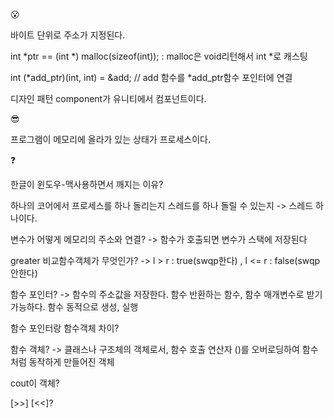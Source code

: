 😮

바이트 단위로 주소가 지정된다. 

int *ptr == (int *) malloc(sizeof(int)); : malloc은 void리턴해서 int *로 캐스팅 

int (*add_ptr)(int, int) = &add; // add 함수를 *add_ptr함수 포인터에 연결 

디자인 패턴 component가 유니티에서 컴포넌트이다.

😎

프로그램이 메모리에 올라가 있는 상태가 프로세스이다.

❓

한글이 윈도우-맥사용하면서 깨지는 이유?

하나의 코어에서 프로세스를 하나 돌리는지 스레드를 하나 돌릴 수 있는지 
-> 스레드 하나이다.

변수가 어떻게 메모리의 주소와 연결?
-> 함수가 호출되면 변수가 스택에 저장된다

greater<int> 비교함수객체가 무엇인가? 
-> l > r : true(swqp한다) , l <= r : false(swqp안한다)
  
함수 포인터? 
-> 함수의 주소값을 저장한다. 함수 반환하는 함수, 함수 매개변수로 받기 가능하다. 함수 동적으로 생성, 실행
  
함수 포인터랑 함수객체 차이?

함수 객체? 
-> 클래스나 구조체의 객체로서, 함수 호출 연산자 ()를 오버로딩하여 함수처럼 동작하게 만들어진 객체
  
cout이 객체? 
  
[>>] [<<]?
